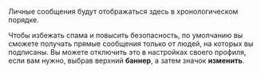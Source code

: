 Личные сообщения будут отображаться здесь в хронологическом порядке.

Чтобы избежать спама и повысить безопасность, по умолчанию вы сможете получать прямые сообщения только от людей, на которых вы подписаны. Вы можете отключить это в настройках своего профиля, если вам нужно, выбрав верхний **баннер**, а затем значок **изменить**.
